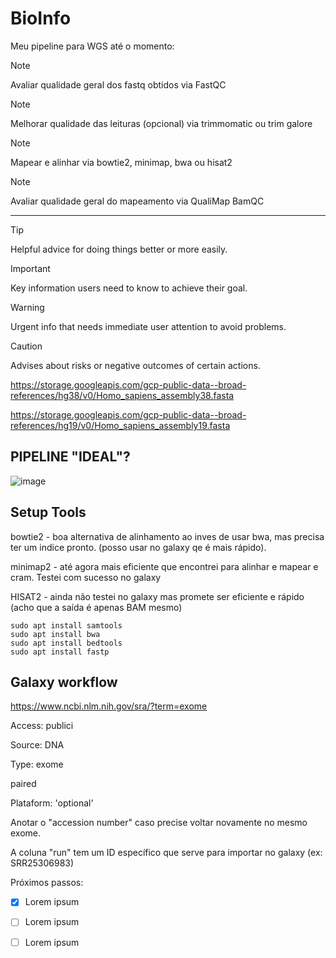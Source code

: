 # BioInfo

Meu pipeline para WGS até o momento:

> [!NOTE]
> Avaliar qualidade geral dos fastq obtidos via FastQC

> [!NOTE]
> Melhorar qualidade das leituras (opcional) via trimmomatic ou trim galore

> [!NOTE]
> Mapear e alinhar via bowtie2, minimap, bwa ou hisat2

> [!NOTE]
> Avaliar qualidade geral do mapeamento via QualiMap BamQC

---




> [!TIP]
> Helpful advice for doing things better or more easily.

> [!IMPORTANT]
> Key information users need to know to achieve their goal.

> [!WARNING]
> Urgent info that needs immediate user attention to avoid problems.

> [!CAUTION]
> Advises about risks or negative outcomes of certain actions.


https://storage.googleapis.com/gcp-public-data--broad-references/hg38/v0/Homo_sapiens_assembly38.fasta

https://storage.googleapis.com/gcp-public-data--broad-references/hg19/v0/Homo_sapiens_assembly19.fasta 


## PIPELINE "IDEAL"?

![image](https://github.com/vergani/BioInfo/assets/35334365/828623b2-cd79-4064-89e9-3bd3fd9fb0f7)



## Setup Tools

bowtie2 - boa alternativa de alinhamento ao inves de usar bwa, mas precisa ter um indice pronto. (posso usar no galaxy qe é mais rápido).

minimap2 - até agora mais eficiente que encontrei para alinhar e mapear e cram. Testei com sucesso no galaxy

HISAT2 - ainda não testei no galaxy mas promete ser eficiente e rápido (acho que a saída é apenas BAM mesmo)

    sudo apt install samtools
    sudo apt install bwa
    sudo apt install bedtools
    sudo apt install fastp 


## Galaxy workflow

https://www.ncbi.nlm.nih.gov/sra/?term=exome

Access: publici

Source: DNA

Type: exome

paired

Plataform: 'optional'

Anotar o "accession number" caso precise voltar novamente no mesmo exome.

A coluna "run" tem um ID específico que serve para importar no galaxy (ex: SRR25306983)


Próximos passos:
- [x] Lorem ipsum
- [ ] Lorem ipsum
- [ ] Lorem ipsum


